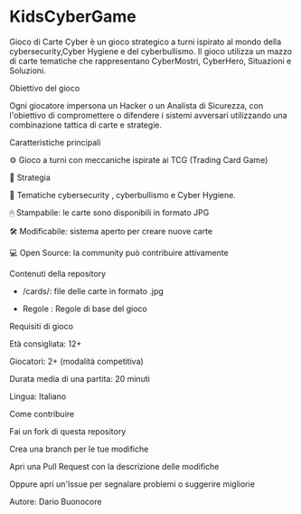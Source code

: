 # KidsCyberGame
Gioco di Carte Cyber è un gioco strategico a turni ispirato al mondo della cybersecurity,Cyber Hygiene  e del cyberbullismo.
Il gioco utilizza un mazzo di carte tematiche che rappresentano CyberMostri, CyberHero, Situazioni e Soluzioni.

Obiettivo del gioco

Ogni giocatore impersona un Hacker o un Analista di Sicurezza, con l'obiettivo di compromettere o difendere i sistemi avversari utilizzando una combinazione tattica di carte e strategie.

Caratteristiche principali

⚙️ Gioco a turni con meccaniche ispirate ai TCG (Trading Card Game)

🧠 Strategia

🔐 Tematiche cybersecurity , cyberbullismo e Cyber Hygiene.

🖰️ Stampabile: le carte sono disponibili in formato JPG

🛠️ Modificabile: sistema aperto per creare nuove carte

💻 Open Source: la community può contribuire attivamente

Contenuti della repository

- /cards/: file delle carte in formato .jpg

- Regole : Regole di base del gioco

Requisiti di gioco

Età consigliata: 12+

Giocatori: 2+ (modalità competitiva)

Durata media di una partita: 20 minuti

Lingua: Italiano

Come contribuire

Fai un fork di questa repository

Crea una branch per le tue modifiche

Apri una Pull Request con la descrizione delle modifiche

Oppure apri un'Issue per segnalare problemi o suggerire migliorie

Autore: Dario Buonocore
